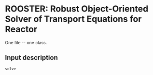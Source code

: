 # ROOSTER: Robust Object-Oriented Solver of Transport Equations for Reactor

One file -- one class.

## Input description

`solve`
